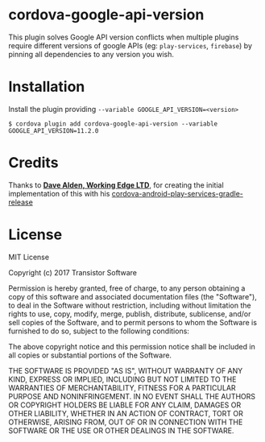 cordova-google-api-version
======================================

This plugin solves Google API version conflicts when multiple plugins require different versions of google APIs (eg: `play-services`, `firebase`) by pinning all dependencies to any version you wish.

# Installation

Install the plugin providing `--variable GOOGLE_API_VERSION=<version>`

    $ cordova plugin add cordova-google-api-version --variable GOOGLE_API_VERSION=11.2.0
    

# Credits

Thanks to [**Dave Alden, Working Edge LTD**](https://github.com/dpa99c), for creating the initial implementation of this with his [cordova-android-play-services-gradle-release](https://github.com/dpa99c/cordova-android-play-services-gradle-release)

License
================

MIT License

Copyright (c) 2017 Transistor Software

Permission is hereby granted, free of charge, to any person obtaining a copy
of this software and associated documentation files (the "Software"), to deal
in the Software without restriction, including without limitation the rights
to use, copy, modify, merge, publish, distribute, sublicense, and/or sell
copies of the Software, and to permit persons to whom the Software is
furnished to do so, subject to the following conditions:

The above copyright notice and this permission notice shall be included in all
copies or substantial portions of the Software.

THE SOFTWARE IS PROVIDED "AS IS", WITHOUT WARRANTY OF ANY KIND, EXPRESS OR
IMPLIED, INCLUDING BUT NOT LIMITED TO THE WARRANTIES OF MERCHANTABILITY,
FITNESS FOR A PARTICULAR PURPOSE AND NONINFRINGEMENT. IN NO EVENT SHALL THE
AUTHORS OR COPYRIGHT HOLDERS BE LIABLE FOR ANY CLAIM, DAMAGES OR OTHER
LIABILITY, WHETHER IN AN ACTION OF CONTRACT, TORT OR OTHERWISE, ARISING FROM,
OUT OF OR IN CONNECTION WITH THE SOFTWARE OR THE USE OR OTHER DEALINGS IN THE
SOFTWARE.
